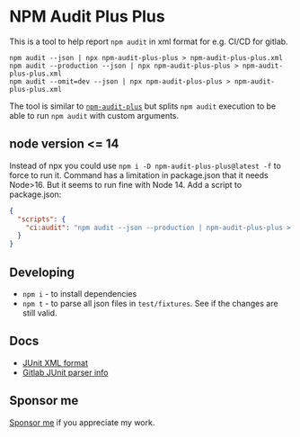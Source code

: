 # NPM Audit Plus Plus

This is a tool to help report `npm audit` in xml format for e.g. CI/CD for gitlab.

```
npm audit --json | npx npm-audit-plus-plus > npm-audit-plus-plus.xml
npm audit --production --json | npx npm-audit-plus-plus > npm-audit-plus-plus.xml
npm audit --omit=dev --json | npx npm-audit-plus-plus > npm-audit-plus-plus.xml
```

The tool is similar to [`npm-audit-plus`](https://github.com/freedomofpress/npm-audit-plus) but splits `npm audit` execution to be able to run `npm audit` with custom arguments.

## node version <= 14

Instead of npx you could use `npm i -D npm-audit-plus-plus@latest -f` to force to run it. Command has a limitation in package.json that it needs Node>16. But it seems to run fine with Node 14. Add a script to package.json:

```json
{
  "scripts": {
    "ci:audit": "npm audit --json --production | npm-audit-plus-plus > npm-audit.junit.xml"
  }
}
```

## Developing
- `npm i` - to install dependencies
- `npm t` - to parse all json files in `test/fixtures`. See if the changes are still valid.

## Docs

- [JUnit XML format](https://www.ibm.com/docs/en/developer-for-zos/14.1?topic=formats-junit-xml-format)
- [Gitlab JUnit parser info](https://gitlab.com/gitlab-org/gitlab/-/issues/299086)

## Sponsor me

[Sponsor me](https://github.com/sponsors/rkristelijn/) if you appreciate my work.
